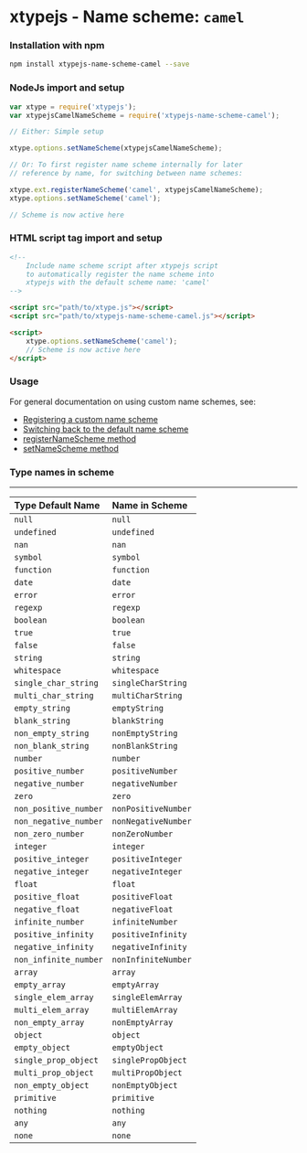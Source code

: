 # xtypejs - Name scheme: `camel`

### Installation with npm

```sh
npm install xtypejs-name-scheme-camel --save
```

### NodeJs import and setup

```js
var xtype = require('xtypejs');
var xtypejsCamelNameScheme = require('xtypejs-name-scheme-camel');

// Either: Simple setup

xtype.options.setNameScheme(xtypejsCamelNameScheme);

// Or: To first register name scheme internally for later
// reference by name, for switching between name schemes:

xtype.ext.registerNameScheme('camel', xtypejsCamelNameScheme);
xtype.options.setNameScheme('camel');

// Scheme is now active here
```

### HTML script tag import and setup

```html
<!--
    Include name scheme script after xtypejs script 
    to automatically register the name scheme into
    xtypejs with the default scheme name: 'camel'
-->

<script src="path/to/xtype.js"></script>
<script src="path/to/xtypejs-name-scheme-camel.js"></script>

<script>
    xtype.options.setNameScheme('camel');
    // Scheme is now active here
</script>
```

### Usage

For general documentation on using custom name schemes, see:

* [Registering a custom name scheme](https://xtype.js.org/guide/registering_custom_name_scheme)
* [Switching back to the default name scheme](https://xtype.js.org/guide/switching_back_to_default_name_scheme)
* [registerNameScheme method](https://xtype.js.org/api/registerNameScheme)
* [setNameScheme method](https://xtype.js.org/api/setNameScheme)

### Type names in scheme
---

Type Default Name    | Name in Scheme
:------------------  | :------------
`null`               | `null`
`undefined`          | `undefined`
`nan`                | `nan`
`symbol`             | `symbol`
`function`           | `function`
`date`               | `date`
`error`              | `error`
`regexp`             | `regexp`
`boolean`            | `boolean`
`true`               | `true`
`false`              | `false`
`string`             | `string`
`whitespace`         | `whitespace`
`single_char_string` | `singleCharString`
`multi_char_string`  | `multiCharString`
`empty_string`       | `emptyString`
`blank_string`       | `blankString`
`non_empty_string`   | `nonEmptyString`
`non_blank_string`   | `nonBlankString`
`number`             | `number`
`positive_number`    | `positiveNumber`
`negative_number`    | `negativeNumber`
`zero`               | `zero`
`non_positive_number`| `nonPositiveNumber`
`non_negative_number`| `nonNegativeNumber`
`non_zero_number`    | `nonZeroNumber`
`integer`            | `integer`
`positive_integer`   | `positiveInteger`
`negative_integer`   | `negativeInteger`
`float`              | `float`
`positive_float`     | `positiveFloat`
`negative_float`     | `negativeFloat`
`infinite_number`    | `infiniteNumber`
`positive_infinity`  | `positiveInfinity`
`negative_infinity`  | `negativeInfinity`
`non_infinite_number`| `nonInfiniteNumber`
`array`              | `array`
`empty_array`        | `emptyArray`
`single_elem_array`  | `singleElemArray`
`multi_elem_array`   | `multiElemArray`
`non_empty_array`    | `nonEmptyArray`
`object`             | `object`
`empty_object`       | `emptyObject`
`single_prop_object` | `singlePropObject`
`multi_prop_object`  | `multiPropObject`
`non_empty_object`   | `nonEmptyObject`
`primitive`          | `primitive`
`nothing`            | `nothing`
`any`                | `any`
`none`               | `none`